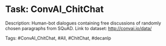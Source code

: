 Task: ConvAI_ChitChat
======================
Description: Human-bot dialogues containing free discussions of randomly chosen paragraphs from SQuAD. Link to dataset: http://convai.io/data/

Tags: #ConvAI_ChitChat, #All, #ChitChat, #decanlp

